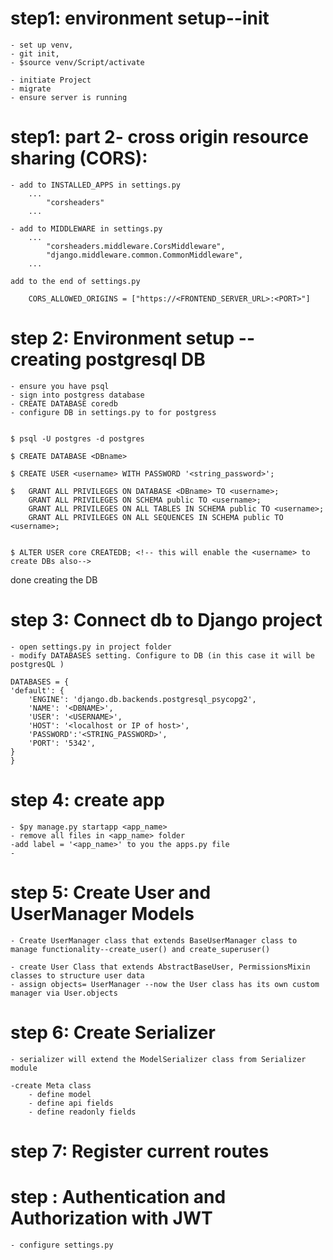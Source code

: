 


# step1: environment setup--init
	- set up venv, 
	- git init, 
	- $source venv/Script/activate


 <!-- install dependencies
		$pip install 
			django 
			psycopg2-binary  
			djangorestframework 
			django-filter
			djangorestframework-simplejwt  #handles jwt auth
			django-cors-headers
			Pillow
 
  -->
	

	- initiate Project 
	- migrate
	- ensure server is running

# step1: part 2- cross origin resource sharing (CORS): 
	- add to INSTALLED_APPS in settings.py
		...
			"corsheaders" 
		...

	- add to MIDDLEWARE in settings.py 
		...
			"corsheaders.middleware.CorsMiddleware",
			"django.middleware.common.CommonMiddleware",
		...

	add to the end of settings.py

		CORS_ALLOWED_ORIGINS = ["https://<FRONTEND_SERVER_URL>:<PORT>"]


# step 2: Environment setup -- creating postgresql DB 
	- ensure you have psql 
	- sign into postgress database 
	- CREATE DATABASE coredb
	- configure DB in settings.py to for postgress


	$ psql -U postgres -d postgres

	$ CREATE DATABASE <DBname>

	$ CREATE USER <username> WITH PASSWORD '<string_password>';

	$ 	GRANT ALL PRIVILEGES ON DATABASE <DBname> TO <username>;
		GRANT ALL PRIVILEGES ON SCHEMA public TO <username>;
		GRANT ALL PRIVILEGES ON ALL TABLES IN SCHEMA public TO <username>;
		GRANT ALL PRIVILEGES ON ALL SEQUENCES IN SCHEMA public TO <username>;


	$ ALTER USER core CREATEDB; <!-- this will enable the <username> to create DBs also-->


done creating the DB

# step 3: Connect db to Django project

	- open settings.py in project folder
	- modify DATABASES setting. Configure to DB (in this case it will be postgresQL )

	DATABASES = {
    'default': {
        'ENGINE': 'django.db.backends.postgresql_psycopg2',
        'NAME': '<DBNAME>',
        'USER': '<USERNAME>', 
        'HOST': '<localhost or IP of host>', 
        'PASSWORD':'<STRING_PASSWORD>', 
        'PORT': '5342',
    }
	}
# step 4: create app 

	- $py manage.py startapp <app_name> 
	- remove all files in <app_name> folder
	-add label = '<app_name>' to you the apps.py file 
	-  

# step 5: Create User and UserManager Models
	- Create UserManager class that extends BaseUserManager class to manage functionality--create_user() and create_superuser()

	- create User Class that extends AbstractBaseUser, PermissionsMixin classes to structure user data 
	- assign objects= UserManager --now the User class has its own custom manager via User.objects 

# step 6: Create Serializer
	- serializer will extend the ModelSerializer class from Serializer module

	-create Meta class 
		- define model 
		- define api fields 
		- define readonly fields 

# step 7: Register current routes


# step : Authentication and Authorization with JWT

	- configure settings.py 







